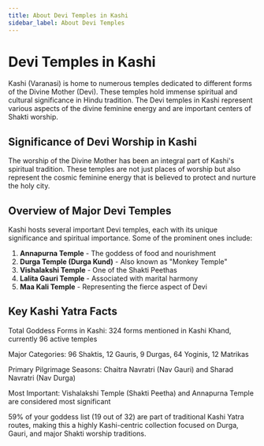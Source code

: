 ```yaml
---
title: About Devi Temples in Kashi
sidebar_label: About Devi Temples
---
```


# Devi Temples in Kashi

Kashi (Varanasi) is home to numerous temples dedicated to different forms of the Divine Mother (Devi). These temples hold immense spiritual and cultural significance in Hindu tradition. The Devi temples in Kashi represent various aspects of the divine feminine energy and are important centers of Shakti worship.

## Significance of Devi Worship in Kashi

The worship of the Divine Mother has been an integral part of Kashi's spiritual tradition. These temples are not just places of worship but also represent the cosmic feminine energy that is believed to protect and nurture the holy city.

## Overview of Major Devi Temples

Kashi hosts several important Devi temples, each with its unique significance and spiritual importance. Some of the prominent ones include:

1. **Annapurna Temple** - The goddess of food and nourishment
2. **Durga Temple (Durga Kund)** - Also known as "Monkey Temple"
3. **Vishalakshi Temple** - One of the Shakti Peethas
4. **Lalita Gauri Temple** - Associated with marital harmony
5. **Maa Kali Temple** - Representing the fierce aspect of Devi


## Key Kashi Yatra Facts

Total Goddess Forms in Kashi: 324 forms mentioned in Kashi Khand, currently 96 active temples

Major Categories: 96 Shaktis, 12 Gauris, 9 Durgas, 64 Yoginis, 12 Matrikas

Primary Pilgrimage Seasons: Chaitra Navratri (Nav Gauri) and Sharad Navratri (Nav Durga)

Most Important: Vishalakshi Temple (Shakti Peetha) and Annapurna Temple are considered most significant

59% of your goddess list (19 out of 32) are part of traditional Kashi Yatra routes, making this a highly Kashi-centric collection focused on Durga, Gauri, and major Shakti worship traditions.